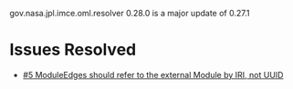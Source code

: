 gov.nasa.jpl.imce.oml.resolver 0.28.0 is a major update of 0.27.1
 
# Issues Resolved

- [#5 ModuleEdges should refer to the external Module by IRI, not UUID](https://github.com/JPL-IMCE/gov.nasa.jpl.imce.oml.resolver/issues/5)
